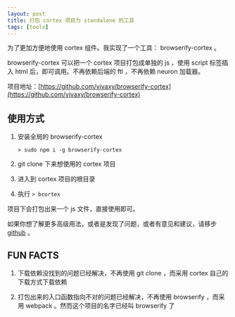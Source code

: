 ```yaml
---
layout: post
title: 打包 cortex 项目为 standalone 的工具
tags: [tools]
---
```


为了更加方便地使用 cortex 组件。我实现了一个工具： browserify-cortex 。

browserify-cortex 可以把一个 cortex 项目打包成单独的 js ，使用 script 标签插入 html 后，即可调用。不再依赖后端的 ftl ，不再依赖 neuron 加载器。

项目地址：[https://github.com/vivaxy/browserify-cortex](https://github.com/vivaxy/browserify-cortex)

## 使用方式

1. 安装全局的 browserify-cortex

    `> sudo npm i -g browserify-cortex`

2. git clone 下来想使用的 cortex 项目

3. 进入到 cortex 项目的根目录

4. 执行 `> bcortex`

项目下会打包出来一个 js 文件，直接使用即可。

如果你想了解更多高级用法，或者是发现了问题，或者有意见和建议，请移步 [github](https://github.com/vivaxy/browserify-cortex) 。

## FUN FACTS

1. 下载依赖没找到的问题已经解决，不再使用 git clone ，而采用 cortex 自己的下载方式下载依赖

2. 打包出来的入口函数指向不对的问题已经解决，不再使用 browserify ，而采用 webpack 。然而这个项目的名字已经叫 browserify 了
